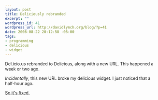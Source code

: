 ```yaml
--- 
layout: post
title: Deliciously rebranded
excerpt: ""
wordpress_id: 41
wordpress_url: http://davidlynch.org/blog/?p=41
date: 2008-08-22 20:12:58 -05:00
tags: 
- programming
- delicious
- widget
---
```

Del.icio.us rebranded to Delicious, along with a new URL.  This happened a week or two ago.

<em>Incidentally</em>, this new URL broke my delicious widget.  I just noticed that a half-hour ago.

<a href="http://wordpress.org/extend/plugins/delicious-plus/">So it's fixed.</a>
